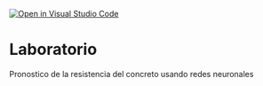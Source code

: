 [![Open in Visual Studio Code](https://classroom.github.com/assets/open-in-vscode-718a45dd9cf7e7f842a935f5ebbe5719a5e09af4491e668f4dbf3b35d5cca122.svg)](https://classroom.github.com/online_ide?assignment_repo_id=13121661&assignment_repo_type=AssignmentRepo)
# Laboratorio
Pronostico de la resistencia del concreto usando redes neuronales

